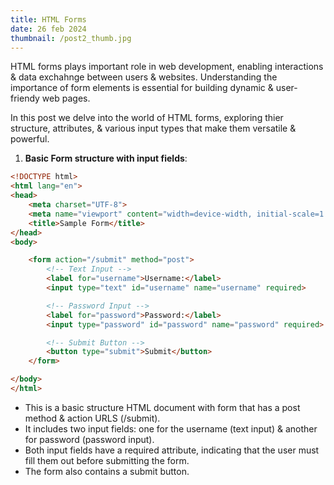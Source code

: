```yaml
---
title: HTML Forms
date: 26 feb 2024
thumbnail: /post2_thumb.jpg
---
```


HTML forms plays important role in web development, enabling interactions & data exchahnge between users & websites. Understanding the importance of form elements is essential for building dynamic & user-friendy web pages. 

In this post we delve into the world of HTML forms, exploring thier structure, attributes, & various input types that make them versatile & powerful.

1. **Basic Form structure with input fields**:
```html
<!DOCTYPE html>
<html lang="en">
<head>
    <meta charset="UTF-8">
    <meta name="viewport" content="width=device-width, initial-scale=1.0">
    <title>Sample Form</title>
</head>
<body>

    <form action="/submit" method="post">
        <!-- Text Input -->
        <label for="username">Username:</label>
        <input type="text" id="username" name="username" required>

        <!-- Password Input -->
        <label for="password">Password:</label>
        <input type="password" id="password" name="password" required>

        <!-- Submit Button -->
        <button type="submit">Submit</button>
    </form>

</body>
</html>
```

- This is a basic structure HTML document with form that has a post method & action URLS (/submit).
- It includes two input fields: one for the username (text input) & another for password (password input).
- Both input fields have a required attribute, indicating that the user must fill them out before submitting the form.
- The form also contains a submit button.


